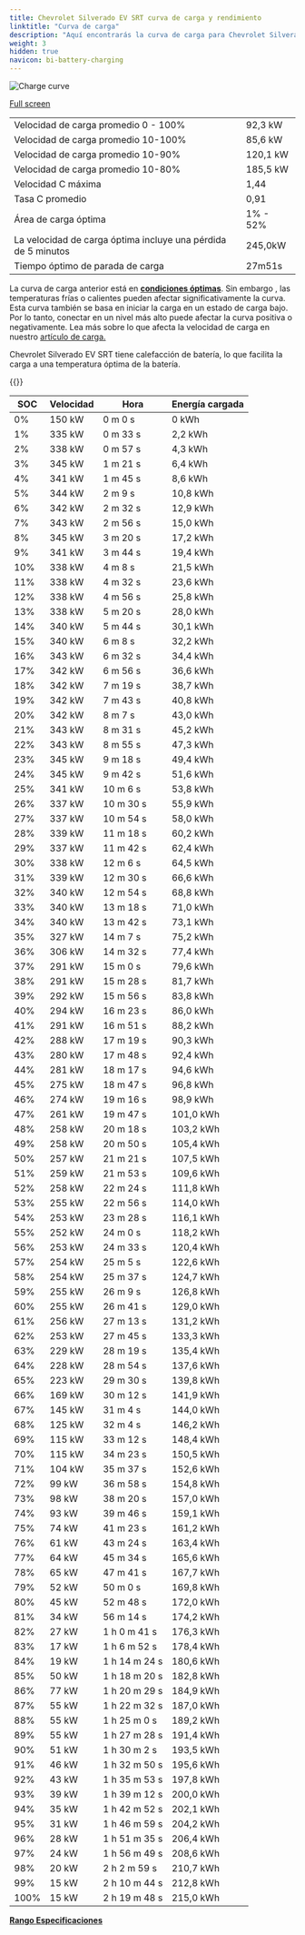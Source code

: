 ```yaml
---
title: Chevrolet Silverado EV SRT curva de carga y rendimiento
linktitle: "Curva de carga"
description: "Aquí encontrarás la curva de carga para Chevrolet Silverado EV SRT."
weight: 3
hidden: true
navicon: bi-battery-charging
---
```

<!-- markdownlint-disable MD033 -->
<img src="/images/models/chevrolet/silverado_ev/silverado_ev_srt/chargingcurve.svg" alt="Charge curve" class="img-fluid">

[Full screen](/images/models/chevrolet/silverado_ev/silverado_ev_srt/chargingcurve.svg)


<table class="table table-striped border">
<tbody>
<tr>
<td>Velocidad de carga promedio 0 - 100%</td><td>92,3 kW</td>
</tr>
<tr>
<td>Velocidad de carga promedio 10-100%</td><td>85,6 kW</td>
</tr>
<tr>
<td>Velocidad de carga promedio 10-90%</td><td>120,1 kW</td>
</tr>
<tr>
<td>Velocidad de carga promedio 10-80%</td><td>185,5 kW</td>
</tr>
<tr>
<td>Velocidad C máxima</td><td>1,44</td>
</tr>
<tr>
<td>Tasa C promedio</td><td>0,91</td>
</tr>
<tr>
<td>Área de carga óptima</td><td>1% - 52%</td>
</tr>
<tr>
<td>La velocidad de carga óptima incluye una pérdida de 5 minutos</td><td>245,0kW</td>
</tr>
<tr>
<td>Tiempo óptimo de parada de carga</td><td>27m51s</td>
</tr>
</tbody>
</table>


La curva de carga anterior está en **[condiciones óptimas](../../../../../technology/battery/charging/#temperatura)**. Sin embargo , las temperaturas frías o calientes pueden afectar significativamente la curva. Esta curva también se basa en iniciar la carga en un estado de carga bajo. Por lo tanto, conectar en un nivel más alto puede afectar la curva positiva o negativamente. Lea más sobre lo que afecta la velocidad de carga en nuestro [artículo de carga.](../../../../../technology/battery/charging/)


Chevrolet Silverado EV SRT tiene calefacción de batería, lo que facilita la carga a una temperatura óptima de la batería.


{{<evkxdisplayaddarticle />}}
<table class="table table-striped border">
<thead>
<tr><th>SOC</th><th>Velocidad</th><th>Hora</th><th>Energía cargada</th></tr>
</thead>
<tbody>
<tr>
<td>0%</td><td>150 kW</td><td> 0 m 0 s </td><td>0 kWh </td>
</tr>
<tr>
<td>1%</td><td>335 kW</td><td> 0 m 33 s </td><td>2,2 kWh </td>
</tr>
<tr>
<td>2%</td><td>338 kW</td><td> 0 m 57 s </td><td>4,3 kWh </td>
</tr>
<tr>
<td>3%</td><td>345 kW</td><td> 1 m 21 s </td><td>6,4 kWh </td>
</tr>
<tr>
<td>4%</td><td>341 kW</td><td> 1 m 45 s </td><td>8,6 kWh </td>
</tr>
<tr>
<td>5%</td><td>344 kW</td><td> 2 m 9 s </td><td>10,8 kWh </td>
</tr>
<tr>
<td>6%</td><td>342 kW</td><td> 2 m 32 s </td><td>12,9 kWh </td>
</tr>
<tr>
<td>7%</td><td>343 kW</td><td> 2 m 56 s </td><td>15,0 kWh </td>
</tr>
<tr>
<td>8%</td><td>345 kW</td><td> 3 m 20 s </td><td>17,2 kWh </td>
</tr>
<tr>
<td>9%</td><td>341 kW</td><td> 3 m 44 s </td><td>19,4 kWh </td>
</tr>
<tr>
<td>10%</td><td>338 kW</td><td> 4 m 8 s </td><td>21,5 kWh </td>
</tr>
<tr>
<td>11%</td><td>338 kW</td><td> 4 m 32 s </td><td>23,6 kWh </td>
</tr>
<tr>
<td>12%</td><td>338 kW</td><td> 4 m 56 s </td><td>25,8 kWh </td>
</tr>
<tr>
<td>13%</td><td>338 kW</td><td> 5 m 20 s </td><td>28,0 kWh </td>
</tr>
<tr>
<td>14%</td><td>340 kW</td><td> 5 m 44 s </td><td>30,1 kWh </td>
</tr>
<tr>
<td>15%</td><td>340 kW</td><td> 6 m 8 s </td><td>32,2 kWh </td>
</tr>
<tr>
<td>16%</td><td>343 kW</td><td> 6 m 32 s </td><td>34,4 kWh </td>
</tr>
<tr>
<td>17%</td><td>342 kW</td><td> 6 m 56 s </td><td>36,6 kWh </td>
</tr>
<tr>
<td>18%</td><td>342 kW</td><td> 7 m 19 s </td><td>38,7 kWh </td>
</tr>
<tr>
<td>19%</td><td>342 kW</td><td> 7 m 43 s </td><td>40,8 kWh </td>
</tr>
<tr>
<td>20%</td><td>342 kW</td><td> 8 m 7 s </td><td>43,0 kWh </td>
</tr>
<tr>
<td>21%</td><td>343 kW</td><td> 8 m 31 s </td><td>45,2 kWh </td>
</tr>
<tr>
<td>22%</td><td>343 kW</td><td> 8 m 55 s </td><td>47,3 kWh </td>
</tr>
<tr>
<td>23%</td><td>345 kW</td><td> 9 m 18 s </td><td>49,4 kWh </td>
</tr>
<tr>
<td>24%</td><td>345 kW</td><td> 9 m 42 s </td><td>51,6 kWh </td>
</tr>
<tr>
<td>25%</td><td>341 kW</td><td> 10 m 6 s </td><td>53,8 kWh </td>
</tr>
<tr>
<td>26%</td><td>337 kW</td><td> 10 m 30 s </td><td>55,9 kWh </td>
</tr>
<tr>
<td>27%</td><td>337 kW</td><td> 10 m 54 s </td><td>58,0 kWh </td>
</tr>
<tr>
<td>28%</td><td>339 kW</td><td> 11 m 18 s </td><td>60,2 kWh </td>
</tr>
<tr>
<td>29%</td><td>337 kW</td><td> 11 m 42 s </td><td>62,4 kWh </td>
</tr>
<tr>
<td>30%</td><td>338 kW</td><td> 12 m 6 s </td><td>64,5 kWh </td>
</tr>
<tr>
<td>31%</td><td>339 kW</td><td> 12 m 30 s </td><td>66,6 kWh </td>
</tr>
<tr>
<td>32%</td><td>340 kW</td><td> 12 m 54 s </td><td>68,8 kWh </td>
</tr>
<tr>
<td>33%</td><td>340 kW</td><td> 13 m 18 s </td><td>71,0 kWh </td>
</tr>
<tr>
<td>34%</td><td>340 kW</td><td> 13 m 42 s </td><td>73,1 kWh </td>
</tr>
<tr>
<td>35%</td><td>327 kW</td><td> 14 m 7 s </td><td>75,2 kWh </td>
</tr>
<tr>
<td>36%</td><td>306 kW</td><td> 14 m 32 s </td><td>77,4 kWh </td>
</tr>
<tr>
<td>37%</td><td>291 kW</td><td> 15 m 0 s </td><td>79,6 kWh </td>
</tr>
<tr>
<td>38%</td><td>291 kW</td><td> 15 m 28 s </td><td>81,7 kWh </td>
</tr>
<tr>
<td>39%</td><td>292 kW</td><td> 15 m 56 s </td><td>83,8 kWh </td>
</tr>
<tr>
<td>40%</td><td>294 kW</td><td> 16 m 23 s </td><td>86,0 kWh </td>
</tr>
<tr>
<td>41%</td><td>291 kW</td><td> 16 m 51 s </td><td>88,2 kWh </td>
</tr>
<tr>
<td>42%</td><td>288 kW</td><td> 17 m 19 s </td><td>90,3 kWh </td>
</tr>
<tr>
<td>43%</td><td>280 kW</td><td> 17 m 48 s </td><td>92,4 kWh </td>
</tr>
<tr>
<td>44%</td><td>281 kW</td><td> 18 m 17 s </td><td>94,6 kWh </td>
</tr>
<tr>
<td>45%</td><td>275 kW</td><td> 18 m 47 s </td><td>96,8 kWh </td>
</tr>
<tr>
<td>46%</td><td>274 kW</td><td> 19 m 16 s </td><td>98,9 kWh </td>
</tr>
<tr>
<td>47%</td><td>261 kW</td><td> 19 m 47 s </td><td>101,0 kWh </td>
</tr>
<tr>
<td>48%</td><td>258 kW</td><td> 20 m 18 s </td><td>103,2 kWh </td>
</tr>
<tr>
<td>49%</td><td>258 kW</td><td> 20 m 50 s </td><td>105,4 kWh </td>
</tr>
<tr>
<td>50%</td><td>257 kW</td><td> 21 m 21 s </td><td>107,5 kWh </td>
</tr>
<tr>
<td>51%</td><td>259 kW</td><td> 21 m 53 s </td><td>109,6 kWh </td>
</tr>
<tr>
<td>52%</td><td>258 kW</td><td> 22 m 24 s </td><td>111,8 kWh </td>
</tr>
<tr>
<td>53%</td><td>255 kW</td><td> 22 m 56 s </td><td>114,0 kWh </td>
</tr>
<tr>
<td>54%</td><td>253 kW</td><td> 23 m 28 s </td><td>116,1 kWh </td>
</tr>
<tr>
<td>55%</td><td>252 kW</td><td> 24 m 0 s </td><td>118,2 kWh </td>
</tr>
<tr>
<td>56%</td><td>253 kW</td><td> 24 m 33 s </td><td>120,4 kWh </td>
</tr>
<tr>
<td>57%</td><td>254 kW</td><td> 25 m 5 s </td><td>122,6 kWh </td>
</tr>
<tr>
<td>58%</td><td>254 kW</td><td> 25 m 37 s </td><td>124,7 kWh </td>
</tr>
<tr>
<td>59%</td><td>255 kW</td><td> 26 m 9 s </td><td>126,8 kWh </td>
</tr>
<tr>
<td>60%</td><td>255 kW</td><td> 26 m 41 s </td><td>129,0 kWh </td>
</tr>
<tr>
<td>61%</td><td>256 kW</td><td> 27 m 13 s </td><td>131,2 kWh </td>
</tr>
<tr>
<td>62%</td><td>253 kW</td><td> 27 m 45 s </td><td>133,3 kWh </td>
</tr>
<tr>
<td>63%</td><td>229 kW</td><td> 28 m 19 s </td><td>135,4 kWh </td>
</tr>
<tr>
<td>64%</td><td>228 kW</td><td> 28 m 54 s </td><td>137,6 kWh </td>
</tr>
<tr>
<td>65%</td><td>223 kW</td><td> 29 m 30 s </td><td>139,8 kWh </td>
</tr>
<tr>
<td>66%</td><td>169 kW</td><td> 30 m 12 s </td><td>141,9 kWh </td>
</tr>
<tr>
<td>67%</td><td>145 kW</td><td> 31 m 4 s </td><td>144,0 kWh </td>
</tr>
<tr>
<td>68%</td><td>125 kW</td><td> 32 m 4 s </td><td>146,2 kWh </td>
</tr>
<tr>
<td>69%</td><td>115 kW</td><td> 33 m 12 s </td><td>148,4 kWh </td>
</tr>
<tr>
<td>70%</td><td>115 kW</td><td> 34 m 23 s </td><td>150,5 kWh </td>
</tr>
<tr>
<td>71%</td><td>104 kW</td><td> 35 m 37 s </td><td>152,6 kWh </td>
</tr>
<tr>
<td>72%</td><td>99 kW</td><td> 36 m 58 s </td><td>154,8 kWh </td>
</tr>
<tr>
<td>73%</td><td>98 kW</td><td> 38 m 20 s </td><td>157,0 kWh </td>
</tr>
<tr>
<td>74%</td><td>93 kW</td><td> 39 m 46 s </td><td>159,1 kWh </td>
</tr>
<tr>
<td>75%</td><td>74 kW</td><td> 41 m 23 s </td><td>161,2 kWh </td>
</tr>
<tr>
<td>76%</td><td>61 kW</td><td> 43 m 24 s </td><td>163,4 kWh </td>
</tr>
<tr>
<td>77%</td><td>64 kW</td><td> 45 m 34 s </td><td>165,6 kWh </td>
</tr>
<tr>
<td>78%</td><td>65 kW</td><td> 47 m 41 s </td><td>167,7 kWh </td>
</tr>
<tr>
<td>79%</td><td>52 kW</td><td> 50 m 0 s </td><td>169,8 kWh </td>
</tr>
<tr>
<td>80%</td><td>45 kW</td><td> 52 m 48 s </td><td>172,0 kWh </td>
</tr>
<tr>
<td>81%</td><td>34 kW</td><td> 56 m 14 s </td><td>174,2 kWh </td>
</tr>
<tr>
<td>82%</td><td>27 kW</td><td>1 h 0 m 41 s </td><td>176,3 kWh </td>
</tr>
<tr>
<td>83%</td><td>17 kW</td><td>1 h 6 m 52 s </td><td>178,4 kWh </td>
</tr>
<tr>
<td>84%</td><td>19 kW</td><td>1 h 14 m 24 s </td><td>180,6 kWh </td>
</tr>
<tr>
<td>85%</td><td>50 kW</td><td>1 h 18 m 20 s </td><td>182,8 kWh </td>
</tr>
<tr>
<td>86%</td><td>77 kW</td><td>1 h 20 m 29 s </td><td>184,9 kWh </td>
</tr>
<tr>
<td>87%</td><td>55 kW</td><td>1 h 22 m 32 s </td><td>187,0 kWh </td>
</tr>
<tr>
<td>88%</td><td>55 kW</td><td>1 h 25 m 0 s </td><td>189,2 kWh </td>
</tr>
<tr>
<td>89%</td><td>55 kW</td><td>1 h 27 m 28 s </td><td>191,4 kWh </td>
</tr>
<tr>
<td>90%</td><td>51 kW</td><td>1 h 30 m 2 s </td><td>193,5 kWh </td>
</tr>
<tr>
<td>91%</td><td>46 kW</td><td>1 h 32 m 50 s </td><td>195,6 kWh </td>
</tr>
<tr>
<td>92%</td><td>43 kW</td><td>1 h 35 m 53 s </td><td>197,8 kWh </td>
</tr>
<tr>
<td>93%</td><td>39 kW</td><td>1 h 39 m 12 s </td><td>200,0 kWh </td>
</tr>
<tr>
<td>94%</td><td>35 kW</td><td>1 h 42 m 52 s </td><td>202,1 kWh </td>
</tr>
<tr>
<td>95%</td><td>31 kW</td><td>1 h 46 m 59 s </td><td>204,2 kWh </td>
</tr>
<tr>
<td>96%</td><td>28 kW</td><td>1 h 51 m 35 s </td><td>206,4 kWh </td>
</tr>
<tr>
<td>97%</td><td>24 kW</td><td>1 h 56 m 49 s </td><td>208,6 kWh </td>
</tr>
<tr>
<td>98%</td><td>20 kW</td><td>2 h 2 m 59 s </td><td>210,7 kWh </td>
</tr>
<tr>
<td>99%</td><td>15 kW</td><td>2 h 10 m 44 s </td><td>212,8 kWh </td>
</tr>
<tr>
<td>100%</td><td>15 kW</td><td>2 h 19 m 48 s </td><td>215,0 kWh </td>
</tr>
</tbody>
</table>

<div class="mt-3 mb-3">
<a href="../rangeandconsumption/" class="text-decoration-none text-black">
<strong><i class="bi-arrow-left"></i> Rango </strong>
</a>
<a href="../specifications/" class="text-decoration-none text-black float-end">
<strong>Especificaciones <i class="bi-arrow-right"></i></strong>
</a>
</div>
